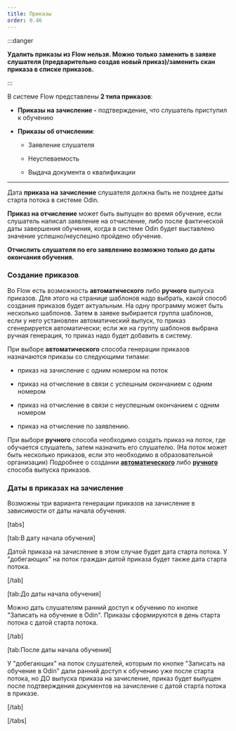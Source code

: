 ```yaml
---
title: Приказы
order: 0.46
---
```


:::danger 

**Удалить приказы из Flow нельзя. Можно только заменить в заявке слушателя (предварительно создав новый приказ)/заменить скан приказа в списке приказов.**

:::

В системе Flow представлены **2 типа приказов**:

-  **Приказы на зачисление -** подтверждение, что слушатель приступил к обучению

-  **Приказы об отчислении**:

   -  Заявление слушателя

   -  Неуспеваемость

   -  Выдача документа о квалификации

---

Дата **приказа на зачисление** слушателя должна быть не позднее даты старта потока в системе Odin.

**Приказ на отчисление** может быть выпущен во время обучение, если слушатель написал заявление на отчисление, либо после фактической даты завершения обучения, когда в системе Odin будет выставлено значение успешно/неуспешно пройдено обучение.

**Отчислить слушателя по его заявлению возможно только до даты окончания обучения.**

### Создание приказов

Во  Flow есть возможность **автоматического** либо **ручного** выпуска приказов. Для этого на странице шаблонов надо выбрать, какой способ создания приказов будет актуальным. На одну программу может быть несколько шаблонов. Затем в заявке выбирается группа шаблонов, если у него установлен автоматический выпуск, то приказ сгенерируется автоматически; если же на группу шаблонов выбрана ручная генерация, то приказ надо будет добавить в систему.

При выборе **автоматического** способа генерации приказов назначаются приказы со следующими типами:

-  приказ на зачисление с одним номером на поток

-  приказ на отчисление в связи с успешным окончанием с одним номером

-  приказ на отчисление в связи с неуспешным окончанием с одним номером

-  приказ на отчисление по заявлению.

При выборе **ручного** способа необходимо создать приказ на поток, где обучается слушатель, затем назначить его слушателю. (На поток может быть несколько приказов, если это необходимо в образовательной организации) Подробнее о создании [**автоматического**](./avtomaticheskii-vypusk) либо [**ручного**](./dobavlenie-prikazov-vruchnuyu) способа выпуска приказов.

### Даты в приказах на зачисление

Возможны три варианта генерации приказов на зачисление в зависимости от даты начала обучения.

[tabs]

[tab:В дату начала обучения]

Датой приказа на зачисление в этом случае будет дата старта потока. У "добегающих" на поток граждан датой приказа будет также дата старта потока.

[/tab]

[tab:До даты начала обучения]

Можно дать слушателям ранний доступ к обучению по кнопке "Записать на обучение в Odin". Приказы сформируются в день старта потока с датой старта потока.

[/tab]

[tab:После даты начала обучения]

У "добегающих" на поток слушателей, которым по кнопке "Записать на обучение в Odin" дали ранний доступ к обучению уже после старта потока, но ДО выпуска приказа на зачисление, приказ будет выпущен после подтверждения документов на зачисление с датой старта потока в приказе.

[/tab]

[/tabs]